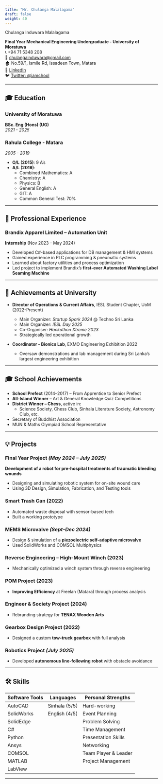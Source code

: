 ```yaml
---
title: "Mr. Chulanga Malalagama"
draft: false
weight: 40
---
```


Chulanga Induwara Malalagama


**Final Year Mechanical Engineering Undergraduate - University of Moratuwa**  
📞 +94 71 5348 208  
📧 chulangainduwara@gmail.com  
🏠 No.59/1, Ismile Rd, Issadeen Town, Matara  
🔗 [LinkedIn](https://www.linkedin.com/in/chulanga-malalagama-422081270)  
🐦 [Twitter: @iamchool](https://twitter.com/iamchool)

---

## 🎓 Education

### University of Moratuwa
**BSc. Eng (Hons) (UG)**  
*2021 - 2025*

### Rahula College - Matara  
*2005 - 2019*

- **O/L (2015)**: 9 A’s  
- **A/L (2019)**:  
  - Combined Mathematics: A  
  - Chemistry: A  
  - Physics: B  
  - General English: A  
  - GIT: A  
  - Common General Test: 70%

---

## 💼 Professional Experience

### Brandix Apparel Limited – Automation Unit  
**Internship** (Nov 2023 – May 2024)  
- Developed C#-based applications for DB management & HMI systems  
- Gained experience in PLC programming & pneumatic systems  
- Learned about factory utilities and process optimization  
- Led project to implement Brandix’s **first-ever Automated Washing Label Seaming Machine**

---

## 🏅 Achievements at University

- **Director of Operations & Current Affairs**, IESL Student Chapter, UoM (2022-Present)  
  - Main Organizer: *Startup Spark 2024* @ Techno Sri Lanka  
  - Main Organizer: *IESL Day 2025*  
  - Co-Organiser: *Hackathon Xtreme 2023*  
  - Strategically led operational growth

- **Coordinator - Bionics Lab**, EXMO Engineering Exhibition 2022  
  - Oversaw demonstrations and lab management during Sri Lanka’s largest engineering exhibition

---

## 🎓 School Achievements

- **School Prefect** (2014–2017) – From Apprentice to Senior Prefect  
- **All-Island Winner** – Art & General Knowledge Quiz Competitions  
- **District Winner – Chess**, active in:  
  - Science Society, Chess Club, Sinhala Literature Society, Astronomy Club, etc.  
- Secretary of Buddhist Association  
- MUN & Maths Olympiad School Representative

---

## 💡 Projects

### Final Year Project *(May 2024 – July 2025)*  
**Development of a robot for pre-hospital treatments of traumatic bleeding wounds**  
- Designing and simulating robotic system for on-site wound care  
- Using 3D Design, Simulation, Fabrication, and Testing tools

### Smart Trash Can (2022)  
- Automated waste disposal with sensor-based tech  
- Built a working prototype

### MEMS Microvalve *(Sept–Dec 2024)*  
- Design & simulation of a **piezoelectric self-adaptive microvalve**  
- Used SolidWorks and COMSOL Multiphysics

### Reverse Engineering – High-Mount Winch (2023)  
- Mechanically optimized a winch system through reverse engineering

### POM Project (2023)  
- **Improving Efficiency** at Freelan (Matara) through process analysis

### Engineer & Society Project (2024)  
- Rebranding strategy for **TENAX Wooden Arts**

### Gearbox Design Project (2022)  
- Designed a custom **tow-truck gearbox** with full analysis

### Robotics Project *(July 2025)*  
- Developed **autonomous line-following robot** with obstacle avoidance

---

## 🛠 Skills

| Software Tools  | Languages     | Personal Strengths             |
|-----------------|---------------|--------------------------------|
| AutoCAD         | Sinhala (5/5) | Hard-working                   |
| SolidWorks      | English (4/5) | Event Planning                 |
| SolidEdge       |               | Problem Solving                |
| C#              |               | Time Management                |
| Python          |               | Presentation Skills            |
| Ansys           |               | Networking                     |
| COMSOL          |               | Team Player & Leader           |
| MATLAB          |               | Project Management             |
| LabView         |               |                                |

---
